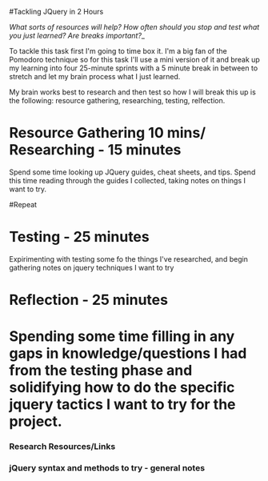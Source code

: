 #Tackling JQuery in 2 Hours

_What sorts of resources will help? How often should you stop and test what you just learned? Are breaks important?__

To tackle this task first I'm going to time box it. I'm a big fan of the Pomodoro technique so for this task I'll use a mini version of it and break up my learning into four 25-minute sprints with a 5 minute break in between to stretch and let my brain process what I just learned. 

My brain works best to research and then test so how I will break this up is the following: resource gathering, researching, testing, relfection. 

# Resource Gathering 10 mins/ Researching - 15 minutes
Spend some time looking up JQuery guides, cheat sheets, and tips. Spend this time reading through the guides I collected, taking notes on things I want to try. 

#Repeat

# Testing - 25 minutes
Expirimenting with testing some fo the things I've researched, and begin gathering notes on jquery techniques I want to try

# Reflection - 25 minutes
Spending some time filling in any gaps in knowledge/questions I had from the testing phase and solidifying how to do the specific jquery tactics I want to try for the project. 
======

### Research Resources/Links

### jQuery syntax and methods to try - general notes

